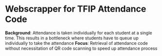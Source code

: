 # Webscrapper for TFIP Attendance Code

__Background__: Attendance is taken individually for each student at a single time. This results in a bottleneck where students have to queue up individually to take the attendance
__Focus__: Retrieval of attendance code without necessitation of QR code scanning to speed up attendance process